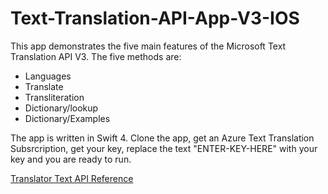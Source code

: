 # Text-Translation-API-App-V3-IOS

This app demonstrates the five main features of the Microsoft Text Translation API V3. The five methods are:
* Languages
* Translate
* Transliteration
* Dictionary/lookup
* Dictionary/Examples

The app is written in Swift 4. Clone the app, get an Azure Text Translation Subsrcription, get your key, replace the text "ENTER-KEY-HERE" with your key and you are ready to run.

[Translator Text API Reference](https://docs.microsoft.com/en-us/azure/cognitive-services/translator/)
